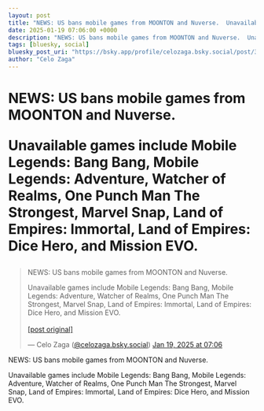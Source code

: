 ```yaml
---
layout: post
title: "NEWS: US bans mobile games from MOONTON and Nuverse.  Unavailable games include Mobile Legends: Bang Bang, Mobile Legends: Adventure, Watcher of Realms, One Punch Man The Strongest, Marvel Snap, Land of Empires: Immortal, Land of Empires: Dice Hero, and Mission EVO."
date: 2025-01-19 07:06:00 +0000
description: "NEWS: US bans mobile games from MOONTON and Nuverse.  Unavailable games include Mobile Legends: Bang Bang, Mobile Legends: Adventure, Watcher of Realms,..."
tags: [bluesky, social]
bluesky_post_uri: "https://bsky.app/profile/celozaga.bsky.social/post/3lg3b3bzi7k2u"
author: "Celo Zaga"
---
```


<h1 class="bluesky-post-title">NEWS: US bans mobile games from MOONTON and Nuverse.

Unavailable games include Mobile Legends: Bang Bang, Mobile Legends: Adventure, Watcher of Realms, One Punch Man The Strongest, Marvel Snap, Land of Empires: Immortal, Land of Empires: Dice Hero, and Mission EVO.</h1>


<blockquote class="bluesky-embed" data-bluesky-uri="at://did:plc:lmh6rennptq77inaztnovw4b/app.bsky.feed.post/3lg3b3bzi7k2u" data-bluesky-embed-color-mode="system">
<p lang="">NEWS: US bans mobile games from MOONTON and Nuverse.

Unavailable games include Mobile Legends: Bang Bang, Mobile Legends: Adventure, Watcher of Realms, One Punch Man The Strongest, Marvel Snap, Land of Empires: Immortal, Land of Empires: Dice Hero, and Mission EVO.<br><br><a href="https://bsky.app/profile/celozaga.bsky.social/post/3lg3b3bzi7k2u">[post original]</a></p>
&mdash; Celo Zaga (<a href="https://bsky.app/profile/did:plc:lmh6rennptq77inaztnovw4b">@celozaga.bsky.social</a>) <a href="https://bsky.app/profile/celozaga.bsky.social/post/3lg3b3bzi7k2u">Jan 19, 2025 at 07:06</a>
</blockquote>
<script async src="https://embed.bsky.app/static/embed.js" charset="utf-8"></script>


<p class="bluesky-post-description">NEWS: US bans mobile games from MOONTON and Nuverse.

Unavailable games include Mobile Legends: Bang Bang, Mobile Legends: Adventure, Watcher of Realms, One Punch Man The Strongest, Marvel Snap, Land of Empires: Immortal, Land of Empires: Dice Hero, and Mission EVO.</p>
